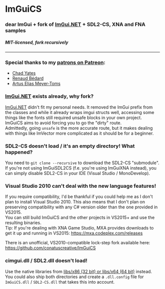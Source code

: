 # ImGuiCS
### dear ImGui + fork of [ImGui.NET](https://github.com/mellinoe/ImGui.NET/) + SDL2-CS, XNA and FNA samples
##### MIT-licensed, fork recursively
----

### Special thanks to my [patrons on Patreon](https://www.patreon.com/0x0ade):
- [Chad Yates](https://twitter.com/ChadCYates)
- [Renaud Bédard](https://twitter.com/renaudbedard)
- [Artus Elias Meyer-Toms](https://twitter.com/artuselias)

### [ImGui.NET](https://github.com/mellinoe/ImGui.NET/) exists already, why fork?
[ImGui.NET](https://github.com/mellinoe/ImGui.NET/) didn't fit my personal needs. It removed the ImGui prefix from the classes and while it already wraps imgui structs well, accessing some things like the fonts still required unsafe blocks in your own project. ImGuiCS aims to avoid forcing you to go the "dirty" route.  
Admittedly, going `unsafe` is the more accurate route, but it makes dealing with things like ImVector more complicated as it should be for a beginner.

### SDL2-CS doesn't load / it's an empty directory! What happened?
You need to `git clone --recursive` to download the SDL2-CS "submodule". If you're not using ImGuiSDL2CS (f.e. you're using ImGuiXNA instead), you can simply disable SDL2-CS in your IDE (Visual Studio / MonoDevelop).

### Visual Studio 2010 can't deal with the new language features!
If you require compatibility, I'd be thankful if you could help me as I don't plan to install Visual Studio 2010. This also means that I don't plan on preserving compatibility with any C# version older than the one provided in VS2015.  
You can still build ImGuiCS and the other projects in VS2015+ and use the resulting binaries.  
Tip: If you're dealing with XNA Game Studio, MXA provides downloads to get it up and running in VS2015: https://mxa.codeplex.com/releases

There is an unofficial, VS2010-compatible lock-step fork available here: https://github.com/conatuscreative/ImGuiCS

### cimgui.dll / SDL2.dll doesn't load!
Use the native libraries from [libs/x86 (32 bit) or libs/x64 (64 bit)](https://github.com/0x0ade/ImGuiCS/tree/master/libs) instead. You could also ship both directories and create a `.dll.config` file for `ImGuiCS.dll` / `SDL2-CS.dll` that takes this into account.


